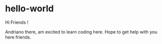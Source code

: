# hello-world

Hi Friends !

Andriano there, am excited to learn coding here.
Hope to get help with you here friends.
